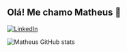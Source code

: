 ## Olá! Me chamo Matheus 👋

[![LinkedIn](https://img.shields.io/badge/LinkedIn-0077B5?style=for-the-badge&logo=linkedin&logoColor=white
)](https://www.linkedin.com/public-profile/settings?trk=d_flagship3_profile_self_view_public_profile)

![Matheus GitHub stats](https://github-readme-stats.vercel.app/api?username=MthGS&show_icons=true&theme=radical)
